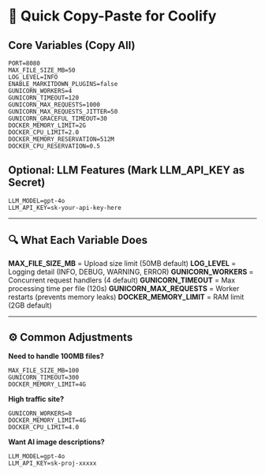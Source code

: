 # 🎯 Quick Copy-Paste for Coolify

## Core Variables (Copy All)

```
PORT=8080
MAX_FILE_SIZE_MB=50
LOG_LEVEL=INFO
ENABLE_MARKITDOWN_PLUGINS=false
GUNICORN_WORKERS=4
GUNICORN_TIMEOUT=120
GUNICORN_MAX_REQUESTS=1000
GUNICORN_MAX_REQUESTS_JITTER=50
GUNICORN_GRACEFUL_TIMEOUT=30
DOCKER_MEMORY_LIMIT=2G
DOCKER_CPU_LIMIT=2.0
DOCKER_MEMORY_RESERVATION=512M
DOCKER_CPU_RESERVATION=0.5
```

## Optional: LLM Features (Mark LLM_API_KEY as Secret)

```
LLM_MODEL=gpt-4o
LLM_API_KEY=sk-your-api-key-here
```

---

## 🔍 What Each Variable Does

**MAX_FILE_SIZE_MB** = Upload size limit (50MB default)
**LOG_LEVEL** = Logging detail (INFO, DEBUG, WARNING, ERROR)
**GUNICORN_WORKERS** = Concurrent request handlers (4 default)
**GUNICORN_TIMEOUT** = Max processing time per file (120s)
**GUNICORN_MAX_REQUESTS** = Worker restarts (prevents memory leaks)
**DOCKER_MEMORY_LIMIT** = RAM limit (2GB default)

---

## ⚙️ Common Adjustments

**Need to handle 100MB files?**
```
MAX_FILE_SIZE_MB=100
GUNICORN_TIMEOUT=300
DOCKER_MEMORY_LIMIT=4G
```

**High traffic site?**
```
GUNICORN_WORKERS=8
DOCKER_MEMORY_LIMIT=4G
DOCKER_CPU_LIMIT=4.0
```

**Want AI image descriptions?**
```
LLM_MODEL=gpt-4o
LLM_API_KEY=sk-proj-xxxxx
```
